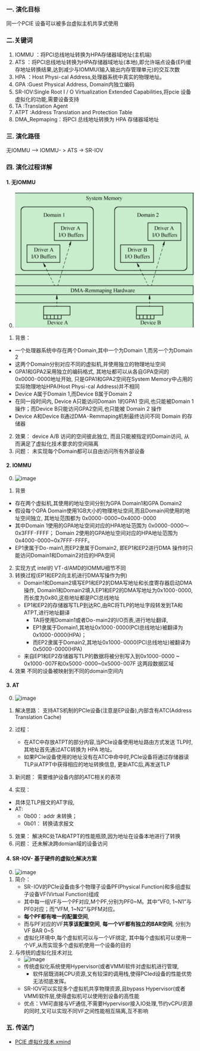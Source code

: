 ### 一. 演化目标
同一个PCIE 设备可以被多台虚拟主机共享式使用

### 二.关键词
1. IOMMU ：将PCI总线地址转换为HPA存储器域地址(主机端)
2. ATS   ：将PCI总线地址转换为HPA存储器域地址(本地),即允许端点设备(EP)缓存地址转换结果,达到减少与IOMMU(输入输出内存管理单元)的交互次数
3. HPA   ：Host Physi⁃cal Address,处理器系统中真实的物理地址。
4. GPA   :Guest Physical Address, Domain内独立编码
5. SR-IOV:Single Root I / O Virtualization Extended Capabilities,将pcie 设备虚拟化的功能,需要设备支持
6. TA    :Translation Agent
7. ATPT  :Address Translation and Protection Table
8. DMA_Repmaping：将PCI 总线地址转换为 HPA 存储器域地址

### 三. 演化路径

无IOMMU --> IOMMU- > ATS -> SR-IOV

### 四. 演化过程详解

#### 1. 无IOMMU
0. ![](./99_img/Snipaste_2025-07-04_15-30-00.png)
   
1. 背景：
  - 一个处理器系统中存在两个Domain,其中一个为Domain 1,而另一个为Domain 2
  - 这两个Domain分别对应不同的虚拟机,并使用独立的物理地址空间
  - GPA1和GPA2采用独立的编码格式, 其地址都可以从各自GPA空间的0x0000⁃0000地址开始, 只是GPA1和GPA2空间在System Memory中占用的实际物理地址HPA(Host Physi⁃cal Address)并不相同
  - Device A属于Domain 1,而Device B属于Domain 2
  - 在同一段时间内, Device A只能访问Domain 1的GPA1 空间,也只能被Domain 1操作；而Device B只能访问GPA2空间,也只能被 Domain 2 操作
  - Device A和Device B通过DMA⁃Remmaping机制最终访问不同 Domain 的存储器
2. 效果：
   device A/B 访问的空间彼此独立, 而且只能被指定的Domain访问, 从而满足了虚拟化技术要求的空间隔离
3. 问题：
  未实现每个Domain都可以自由访问所有外部设备


#### 2. IOMMU
0. ![image](https://github.com/user-attachments/assets/4ab68613-45c7-4057-b58d-7fa18bca264f)

1. 背景
  - 存在两个虚拟机,其使用的地址空间分别为GPA Domain1和GPA Domain2
  - 假设每个GPA Domain使用1GB大小的物理地址空间,而且Domain间使用的地址空间独立, 其地址范围都为 0x0000⁃0000~0x4000⁃0000
  - 其中Domain 1使用的GPA地址空间对应的HPA地址范围为 0x0000⁃0000～0x3FFF⁃FFFF； Domain 2使用的GPA地址空间对应的HPA地址范围为0x4000⁃0000~0x7FFF⁃FFFF。
  - EP1隶属于Do⁃main1,而EP2隶属于Domain2, 即EP1和EP2进行DMA 操作时只能访问Domain1和Domain2对应的HPA空间
2. 实现方式
    intel的 VT⁃d/AMD的IOMMU细节不同
3. 转换过程(EP1和EP2向主机进行DMA写操作为例)
   - Domain1和Domain2填写EP1和EP2的DMA写地址和长度寄存器启动DMA操作, Domain1和Domain2填入EP1和EP2的DMA写地址为0x1000⁃0000,而长度为0x80,这些地址都是PCI总线地址
   - EP1和EP2的存储器写TLP到达RC,由RC将TLP的地址字段转发到TA和ATPT,进行地址翻译
        - TA将使用Domain1或者Do⁃main2的I/O页表,进行地址翻译, 
        - EP1隶属于Domain1,其地址0x1000⁃0000(PCI总线地址)被翻译为0x1000⁃0000(HPA)； 
        - 而EP2隶属于Domain2,其地址0x1000⁃0000(PCI总线地址)被翻译为0x5000⁃0000(HPA)
   - 来自EP1和EP2存储器写TLP的数据将被分别写入到0x1000⁃0000 ~ 0x1000⁃007F和0x5000⁃0000~0x5000⁃007F 这两段数据区域
4. 效果
    不同的设备被映射到不同的domain空间内

#### 3. AT
0. ![image](https://github.com/user-attachments/assets/00365819-cbb8-4e0d-991b-f10cba225254)

1. 解决思路：
  支持ATS机制的PCIe设备(注意是EP设备),内部含有ATC(Address Translation Cache)
2. 过程：
   - 在ATC中存放ATPT的部分内容,当PCIe设备使用地址路由方式发送 TLP时,其地址首先通过ATC转换为 HPA 地址。
   - 如果PCIe设备使用的地址没有在ATC中命中时,PCIe设备将通过存储器读TLP从ATPT中获得相应的地址转换信息, 更新ATC后,再发送TLP
3. 新问题：
  需要维护设备内部的ATC相关的表项
4. 实现：
  - 具体见TLP报文的AT字段,
  - AT:
    - 0b00： addr 未转换；
    - 0b01： 转换请求报文
5. 效果：
  解决RC处TA和ATPT的性能瓶颈,因为地址在设备本地进行了转换
6. 问题：
  还未解决跨domian域的设备访问


#### 4. SR-IOV- 基于硬件的虚拟化解决方案
0. ![image](https://github.com/user-attachments/assets/f3c5d837-bd7f-4ebb-b607-279d208165b0)
1. 简介：
    - SR⁃IOV的PCIe设备由多个物理子设备PF(Physical Function)和多组虚拟子设备VF(Virtual Function)组成
    - 其中每一组VF与一个PF对应,M个PF,分别为PF0~M。其中“VF0, 1~N1”与PF0对应；而“VFM, 1~N2”与PFM对应。
    - **每个PF都有唯一的配置空间**, 
    - 而与PF对应的VF**共享该配置空间**, **每一个VF都有独立的BAR空间**, 分别为VF BAR 0~5
    - 虚拟化环境中,每个虚拟机可以与一个VF绑定, 其中每个虚拟机可以使用一个VF,从而实现多个虚拟机使用一个设备的目的
2. 与传统的虚拟化技术对比
    - ![image](https://github.com/user-attachments/assets/fbe69ef6-dbc6-4d86-8cc4-80c235c76e9f)
    - 传统虚拟化系统使用Hypervisor(或者VMM)软件对虚拟机进行管理,
      - 软件层既消耗CPU资源,又有较深的调用栈,使得PCIed设备的性能优势无法彻底发挥。
    - SR-IOV可以实现多个虚拟机共享物理资源,且bypass Hypervisor(或者VMM)软件层,使得虚拟机可以使用到设备的高性能
    - 优点：VM可直接与VF通信,不需要Hypervisor接入IO处理,节约vCPU资源的同时,又可以实现不同VF之间性能相互隔离,互不影响

### 五. 传送门
- [PCIE 虚拟化技术.xmind](https://github.com/bulaqi/IC-DV.github.io/blob/main/doc/01_pcie/PCIE_%E8%99%9A%E6%8B%9F%E5%8C%96.xmind)
